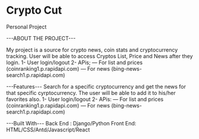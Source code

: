 # Crypto Cut
Personal Project

---ABOUT THE PROJECT---

My project is a source for crypto news, coin stats and cryptocurrency tracking.
User will be able to access Cryptos List, Price and News after they login.
1- User login/logout
2- APis;
 — For list and prices (coinranking1.p.rapidapi.com)
 — For news (bing-news-search1.p.rapidapi.com)

---Features---
  Search for a specific cryptocurrency and get the news for that specific cyrptocurrency. The user will be able to add it to his/her favorites also.
  1- User login/logout
  2- APis:
    — For list and prices (coinranking1.p.rapidapi.com)
   — For news (bing-news-search1.p.rapidapi.com)

---Built With---
Back End : Django/Python
Front End: HTML/CSS/Antd/Javascript/React

